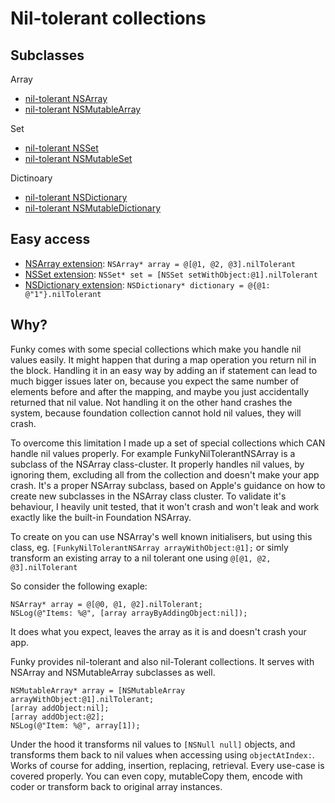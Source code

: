 # Nil-tolerant collections

## Subclasses

Array

- [nil-tolerant NSArray](https://tevelee.github.io/Funky/Classes.html#/c:objc(cs)FunkyNilTolerantNSArray)
- [nil-tolerant NSMutableArray](https://tevelee.github.io/Funky/Classes.html#/c:objc(cs)FunkyNilTolerantNSMutableArray)

Set

- [nil-tolerant NSSet](https://tevelee.github.io/Funky/Classes.html#/c:objc(cs)FunkyNilTolerantNSSet)
- [nil-tolerant NSMutableSet](https://tevelee.github.io/Funky/Classes.html#/c:objc(cs)FunkyNilTolerantNSMutableSet)

Dictinoary

- [nil-tolerant NSDictionary](https://tevelee.github.io/Funky/Classes.html#/c:objc(cs)FunkyNilTolerantNSDictionary)
- [nil-tolerant NSMutableDictionary](https://tevelee.github.io/Funky/Classes.html#/c:objc(cs)FunkyNilTolerantNSMutableDictionary)

## Easy access

- [NSArray extension](https://tevelee.github.io/Funky/Classes.html#/c:objc(cs)FunkyNilTolerantNSArray): `NSArray* array = @[@1, @2, @3].nilTolerant`
- [NSSet extension](https://tevelee.github.io/Funky/Classes.html#/c:objc(cs)FunkyNilTolerantNSSet): `NSSet* set = [NSSet setWithObject:@1].nilTolerant`
- [NSDictionary extension](https://tevelee.github.io/Funky/Classes.html#/c:objc(cs)FunkyNilTolerantNSDictionary): `NSDictionary* dictionary = @{@1: @"1"}.nilTolerant`

## Why?

Funky comes with some special collections which make you handle nil values easily. It might happen that during a map operation you return nil in the block. Handling it in an easy way by adding an if statement can lead to much bigger issues later on, because you expect the same number of elements before and after the mapping, and maybe you just accidentally returned that nil value. 
Not handling it on the other hand crashes the system, because foundation collection cannot hold nil values, they will crash.

To overcome this limitation I made up a set of special collections which CAN handle nil values properly. For example FunkyNilTolerantNSArray is a subclass of the NSArray class-cluster. It properly handles nil values, by ignoring them, excluding all from the collection and doesn't make your app crash.
It's a proper NSArray subclass, based on Apple's guidance on how to create new subclasses in the NSArray class cluster. To validate it's behaviour, I heavily unit tested, that it won't crash and won't leak and work exactly like the built-in Foundation NSArray. 

To create on you can use NSArray's well known initialisers, but using this class, eg. `[FunkyNilTolerantNSArray arrayWithObject:@1];` or simly transform an existing array to a nil tolerant one using `@[@1, @2, @3].nilTolerant`

So consider the following exaple:

```obj-c
NSArray* array = @[@0, @1, @2].nilTolerant;
NSLog(@"Items: %@", [array arrayByAddingObject:nil]);
```
	
It does what you expect, leaves the array as it is and doesn't crash your app.

Funky provides nil-tolerant and also nil-Tolerant collections. It serves with NSArray and NSMutableArray subclasses as well. 

```obj-c
NSMutableArray* array = [NSMutableArray arrayWithObject:@1].nilTolerant;
[array addObject:nil];
[array addObject:@2];
NSLog(@"Item: %@", array[1]);
```
	
Under the hood it transforms nil values to `[NSNull null]` objects, and transforms them back to nil values when accessing using `objectAtIndex:`. Works of course for adding, insertion, replacing, retrieval. Every use-case is covered properly.
You can even copy, mutableCopy them, encode with coder or transform back to original array instances.